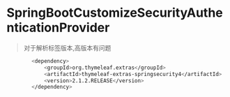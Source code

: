 #  SpringBootCustomizeSecurityAuthenticationProvider

>  对于解析标签版本,高版本有问题

```bash
        <dependency>
			<groupId>org.thymeleaf.extras</groupId>
			<artifactId>thymeleaf-extras-springsecurity4</artifactId>
			<version>2.1.2.RELEASE</version>
		</dependency>
```